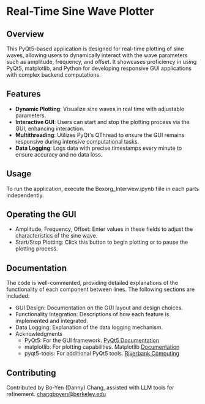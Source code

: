 # Real-Time Sine Wave Plotter

## Overview
This PyQt5-based application is designed for real-time plotting of sine waves, allowing users to dynamically interact with the wave parameters such as amplitude, frequency, and offset. It showcases proficiency in using PyQt5, matplotlib, and Python for developing responsive GUI applications with complex backend computations.

## Features
- **Dynamic Plotting**: Visualize sine waves in real time with adjustable parameters.
- **Interactive GUI**: Users can start and stop the plotting process via the GUI, enhancing interaction.
- **Multithreading**: Utilizes PyQt's QThread to ensure the GUI remains responsive during intensive computational tasks.
- **Data Logging**: Logs data with precise timestamps every minute to ensure accuracy and no data loss.

## Usage
To run the application, execute the Bexorg_Interview.ipynb fiile in each parts independently.

## Operating the GUI
- Amplitude, Frequency, Offset: Enter values in these fields to adjust the characteristics of the sine wave.
- Start/Stop Plotting: Click this button to begin plotting or to pause the plotting process.

## Documentation
The code is well-commented, providing detailed explanations of the functionality of each component between lines. The following sections are included:

- GUI Design: Documentation on the GUI layout and design choices.
- Functionality Integration: Descriptions of how each feature is implemented and integrated.
- Data Logging: Explanation of the data logging mechanism.
- Acknowledgments
    - PyQt5: For the GUI framework. [PyQt5 Documentation](https://www.riverbankcomputing.com/static/Docs/PyQt5/)
    - matplotlib: For plotting capabilities. Matplotlib [Documentation](https://matplotlib.org/)
    - pyqt5-tools: For additional PyQt5 tools. [Riverbank Computing](https://www.riverbankcomputing.com/software/pyqt/)

## Contributing
Contributed by Bo-Yen (Danny) Chang, assisted with LLM tools for refinement.
changboyen@berkeley.edu

